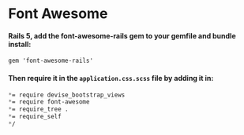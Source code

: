 # Font Awesome

#### Rails 5, add the font-awesome-rails gem to your gemfile and bundle install: 

`gem 'font-awesome-rails'`

#### Then require it in the `application.css.scss` file by adding it in:

```css
*= require devise_bootstrap_views
*= require font-awesome
*= require_tree .
*= require_self
*/
```


